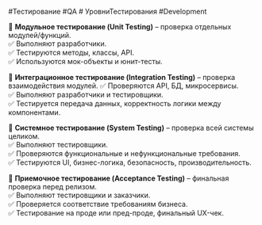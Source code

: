 #Тестирование #QA #
УровниТестирования #Development

📌 **Модульное тестирование (Unit Testing)** – проверка отдельных модулей/функций.  
✅ Выполняют разработчики.  
✅ Тестируются методы, классы, API.  
✅ Используются мок-объекты и юнит-тесты.

📌 **Интеграционное тестирование (Integration Testing)** – проверка взаимодействия модулей. 
✅ Проверяются API, БД, микросервисы.  
✅ Выполняют разработчики и тестировщики.  
✅ Тестируется передача данных, корректность логики между компонентами.

📌 **Системное тестирование (System Testing)** – проверка всей системы целиком.  
✅ Выполняют тестировщики.  
✅ Проверяются функциональные и нефункциональные требования.  
✅ Тестируются UI, бизнес-логика, безопасность, производительность.

📌 **Приемочное тестирование (Acceptance Testing)** – финальная проверка перед релизом.  
✅ Выполняют тестировщики и заказчики.  
✅ Проверяется соответствие требованиям бизнеса.  
✅ Тестирование на проде или пред-проде, финальный UX-чек.